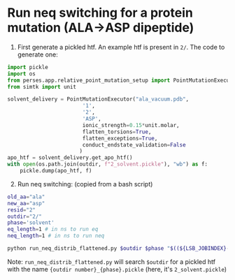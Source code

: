 # Run neq switching for a protein mutation (ALA->ASP dipeptide)
1. First generate a pickled htf. 
An example htf is present in `2/`. The code to generate one:
```python
import pickle
import os
from perses.app.relative_point_mutation_setup import PointMutationExecutor
from simtk import unit

solvent_delivery = PointMutationExecutor("ala_vacuum.pdb",
                        '1',
                        '2',
                        'ASP',
                        ionic_strength=0.15*unit.molar,
                        flatten_torsions=True,
                        flatten_exceptions=True, 
                        conduct_endstate_validation=False
                       )
apo_htf = solvent_delivery.get_apo_htf()
with open(os.path.join(outdir, f"2_solvent.pickle"), "wb") as f:
    pickle.dump(apo_htf, f)

```
2. Run neq switching: (copied from a bash script)
```bash
old_aa="ala"
new_aa="asp"
resid="2"
outdir="2/"
phase='solvent'
eq_length=1 # in ns to run eq
neq_length=1 # in ns to run neq

python run_neq_distrib_flattened.py $outdir $phase "$((${LSB_JOBINDEX}-1))" $eq_length $neq_length
```

Note: `run_neq_distrib_flattened.py` will search `$outdir` for a pickled htf with the name `{outdir number}_{phase}.pickle` (here, it's `2_solvent.pickle`)
